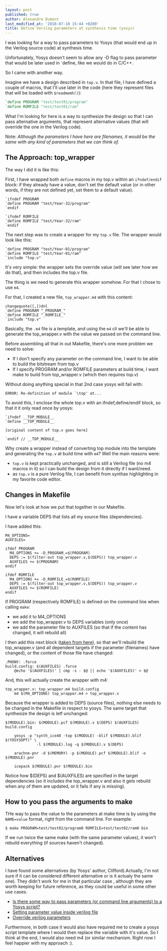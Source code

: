 ```yaml
---
layout: post
published: true
author: Alexandre Dumont
last_modified_at: '2018-07-10 15:44 +0200'
title: Define Verilog parameters at synthesis time (yosys)
---
```

I was looking for a way to pass parameters to Yosys (that would end up in the Verilog source code) at synthesis time.

Unfortunately, Yosys doesn't seem to allow any -D flag to pass parameter that would be later used in `define, like we would do in C/C++.

So I came with another way.

Imagine we have a design described in `top.v`. In that file, I have defined a couple of macros, that I'll use later in the code (here they represent files that will be loaded with `$readmemh()`):

```verilog
`define PROGRAM "test/test01/program"
`define ROMFILE "test/test01/ram"
```

What I'm looking for here is a way to synthesize the design so that I can pass alternative arguments, that represent alternative values (that will override the one in the Verilog code).

Note: *Although the parameters I have here are filenames, it would be the same with any kind of parameters that we can think of.*

## The Approach: top_wrapper

The way I did it is like this:

First, I have wrapped both `define` macros in my top.v within an `ifndef/endif` block: if they already have a value, don't set the default value (or in other words, if they are not defined yet, set them to a default value).

```
`ifndef PROGRAM
`define PROGRAM "test/Year-32/program"
`endif

`ifndef ROMFILE
`define ROMFILE "test/Year-32/ram"
`endif
```

The next step was to create a wrapper for my `top.v` file. The wrapper would look like this:

```
`define PROGRAM "test/Year-01/program"
`define ROMFILE "test/Year-01/ram"
`include "top.v"
```

It's very simple: the wrapper sets the override value (will see later how we do that), and then includes the top.v file.

The thing is we need to generate this wrapper somehow. For that I chose to use `m4`.

For that, I created a new file, `top_wrapper.m4` with this content:

```
changequote([,])dnl
`define PROGRAM "_PROGRAM_"
`define ROMFILE "_ROMFILE_"
`include "top.v"
```

Basically, the `.m4` file is a template, and using the `m4` cli we'll be able to generate the top_wrapper.v with the value we passed on the command line.

Before assembling all that in out Makefile, there's one more problem we need to solve:

- If I don't specify any parameter on the command line, I want to be able to build the bitstream from top.v
- If I specify PROGRAM and/or ROMFILE parameters at build time, I want make to build from top_wrapper.v (which then requires top.v)

Without doing anything special in that 2nd case yosys will fail with:

```
ERROR: Re-definition of module `\top' at...
```

To avoid this, I enclose the whole top.v with an ifndef,define/endif block, so that it it only read once by yosys:

```
`ifndef __TOP_MODULE__
`define __TOP_MODULE__

[original content of top.v goes here]

`endif // __TOP_MODULE__
```

Why create a wrapper instead of converting top module into the template and generating the `top.v` at build time with `m4`? Well the main reasons were:
- `top.v` is kept practically unchanged, and is still a Verilog file (no m4 macros in it) so I can build the design from it directly if I want/need.
- as `top.v` is a pure Verilog file, I can benefit from synthax highlighting in my favorite code editor.

## Changes in Makefile

Now let's look at how we put that together in our Makefile.

I have a variable DEPS that lists all my source files (dependencies).

I have added this:

```
M4_OPTIONS=
AUXFILES=

ifdef PROGRAM
  M4_OPTIONS += -D_PROGRAM_=$(PROGRAM)
  DEPS := $(filter-out top_wrapper.v,$(DEPS)) top_wrapper.v
  AUXFILES += $(PROGRAM)
endif

ifdef ROMFILE
  M4_OPTIONS += -D_ROMFILE_=$(ROMFILE)
  DEPS := $(filter-out top_wrapper.v,$(DEPS)) top_wrapper.v
  AUXFILES += $(ROMFILE)
endif
```

If PROGRAM (respectively ROMFILE) is defined on the command line when calling `make`:
- we add it to M4_OPTIONS
- we add the top_wrapper.v to DEPS variables (only once)
- we add the parameter file to AUXFILES (so that if the content has changed, it will rebuild all)

I then add this next block ([taken from here](https://stackoverflow.com/questions/3236145/force-gnu-make-to-rebuild-objects-affected-by-compiler-definition)), so that we'll rebuild the top_wrapper.v (and all dependent targets if the parameter (filenames) have changed), or the content of those file have changed:

```
.PHONY: .force
build.config: $(AUXFILES) .force
	@echo '$(AUXFILES)' | cmp -s - $@ || echo '$(AUXFILES)' > $@
```

And, this will actually create the wrapper with m4:

```
top_wrapper.v: top_wrapper.m4 build.config
	m4 $(M4_OPTIONS) top_wrapper.m4 > top_wrapper.v
```

Because the wrapper is added to DEPS (source files), nothing else needs to be changed in the Makefile in respect to yosys. The same target that synthesize the design is letf unchanged:

```
$(MODULE).bin: $(MODULE).pcf $(MODULE).v $(DEPS) $(AUXFILES) build.config
	
	yosys -p "synth_ice40 -top $(MODULE) -blif $(MODULE).blif $(YOSYSOPT)" \
              -l $(MODULE).log -q $(MODULE).v $(DEPS)  
	
	arachne-pnr -d $(MEMORY) -p $(MODULE).pcf $(MODULE).blif -o $(MODULE).pnr
	
	icepack $(MODULE).pnr $(MODULE).bin
```

Notice how $(DEPS) and $(AUXFILES) are specified in the target dependencies (so it includes the top_wrapper.v and also it gets rebuild when any of them are updated, or it fails if any is missing).

## How to you pass the arguments to make

THe way to pass the value to the parameters at make time is by using the `NAME=value` format, right from the command line. For example:

```
$ make PROGRAM=test/test02/program0 ROMFILE=test/test02/ram0 bin
```

If we run twice the same make (with the same parameter values), it won't rebuild everything (if sources haven't changed).

## Alternatives

I have found some alternatives (by Yosys' author, Clifford).Actually, I'm not sure if it can be considered different alternative or is it actualy the same one). They didn't work for me in that particular case
, although they are worth keeping for future reference, as they could be useful in some other use cases.

- [Is there some way to pass parameters (or command line arguments) to a Yosys script?](https://stackoverflow.com/questions/44463230/parameters-to-script)
- [Setting parameter value inside verilog file](https://www.reddit.com/r/yosys/comments/2lezwp/setting_parameter_value_inside_verilog_file/)
- [Override verilog parameters](https://github.com/YosysHQ/yosys/issues/132)

Furthermore, in both case it would also have required me to create a yosys script template where I would then replace the variable with it's value. So I think at the end, I would also need m4 (or similar mechanism. Right now I feel happier with my approach :).
